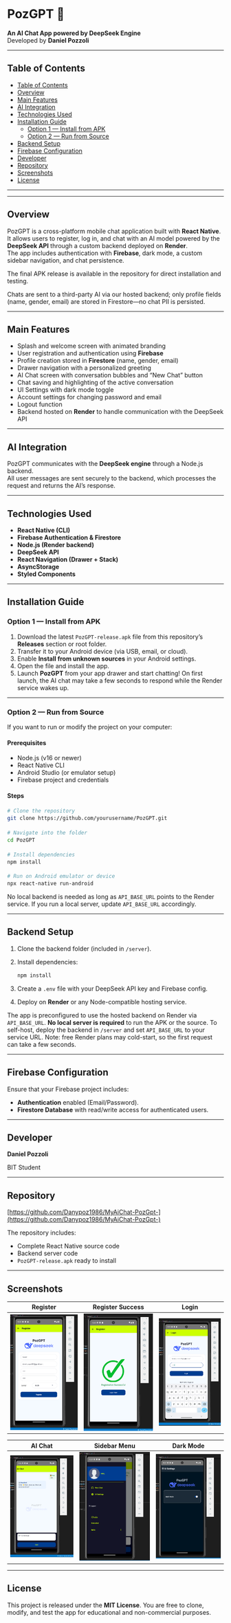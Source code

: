 # PozGPT 🤖  
**An AI Chat App powered by DeepSeek Engine**  
Developed by **Daniel Pozzoli**

---

## Table of Contents
- [Table of Contents](#table-of-contents)
- [Overview](#overview)
- [Main Features](#main-features)
- [AI Integration](#ai-integration)
- [Technologies Used](#technologies-used)
- [Installation Guide](#installation-guide)
  - [Option 1 — Install from APK](#option-1--install-from-apk)
  - [Option 2 — Run from Source](#option-2--run-from-source)
- [Backend Setup](#backend-setup)
- [Firebase Configuration](#firebase-configuration)
- [Developer](#developer)
- [Repository](#repository)
- [Screenshots](#screenshots)
- [License](#license)
---

---

## Overview  
PozGPT is a cross-platform mobile chat application built with **React Native**.  
It allows users to register, log in, and chat with an AI model powered by the **DeepSeek API** through a custom backend deployed on **Render**.  
The app includes authentication with **Firebase**, dark mode, a custom sidebar navigation, and chat persistence.

The final APK release is available in the repository for direct installation and testing.

Chats are sent to a third-party AI via our hosted backend; only profile fields (name, gender, email) are stored in Firestore—no chat PII is persisted.

---

## Main Features  
- Splash and welcome screen with animated branding  
- User registration and authentication using **Firebase**  
- Profile creation stored in **Firestore** (name, gender, email)  
- Drawer navigation with a personalized greeting  
- AI Chat screen with conversation bubbles and “New Chat” button  
- Chat saving and highlighting of the active conversation  
- UI Settings with dark mode toggle  
- Account settings for changing password and email  
- Logout function  
- Backend hosted on **Render** to handle communication with the DeepSeek API  

---

## AI Integration  
PozGPT communicates with the **DeepSeek engine** through a Node.js backend.  
All user messages are sent securely to the backend, which processes the request and returns the AI’s response.

---

## Technologies Used  
- **React Native (CLI)**  
- **Firebase Authentication & Firestore**  
- **Node.js (Render backend)**  
- **DeepSeek API**  
- **React Navigation (Drawer + Stack)**  
- **AsyncStorage**  
- **Styled Components**  

---

## Installation Guide  

### Option 1 — Install from APK  
1. Download the latest `PozGPT-release.apk` file from this repository’s **Releases** section or root folder.  
2. Transfer it to your Android device (via USB, email, or cloud).  
3. Enable **Install from unknown sources** in your Android settings.  
4. Open the file and install the app.  
5. Launch **PozGPT** from your app drawer and start chatting! On first launch, the AI chat may take a few seconds to respond while the Render service wakes up.

---

### Option 2 — Run from Source  
If you want to run or modify the project on your computer:

#### Prerequisites  
- Node.js (v16 or newer)  
- React Native CLI  
- Android Studio (or emulator setup)  
- Firebase project and credentials  

#### Steps  
```bash
# Clone the repository
git clone https://github.com/yourusername/PozGPT.git

# Navigate into the folder
cd PozGPT

# Install dependencies
npm install

# Run on Android emulator or device
npx react-native run-android
```

No local backend is needed as long as `API_BASE_URL` points to the Render service. If you run a local server, update `API_BASE_URL` accordingly. 

---

## Backend Setup
1. Clone the backend folder (included in `/server`).
2. Install dependencies:
   
    ```bash
    npm install
    ```
3. Create a `.env` file with your DeepSeek API key and Firebase config.
4. Deploy on **Render** or any Node-compatible hosting service.

The app is preconfigured to use the hosted backend on Render via `API_BASE_URL`. **No local server is required** to run the APK or the source. To self-host, deploy the backend in `/server` and set `API_BASE_URL` to your service URL. Note: free Render plans may cold-start, so the first request can take a few seconds.
   
---   

## Firebase Configuration
Ensure that your Firebase project includes:
- **Authentication** enabled (Email/Password).
- **Firestore Database** with read/write access for authenticated users.

---

## Developer
**Daniel Pozzoli**

BIT Student

---

## Repository
[https://github.com/Danypoz1986/MyAiChat-PozGpt-](https://github.com/Danypoz1986/MyAiChat-PozGpt-)

The repository includes:
- Complete React Native source code
- Backend server code
- `PozGPT-release.apk` ready to install

---

## Screenshots

| Register | Register Success | Login |
|-------|------|-----------|
| ![Register](screenshots/register.png) | ![Register Success](screenshots/register%20success.png) | ![Login](screenshots/login.png) |

| AI Chat | Sidebar Menu | Dark Mode |
|-----------|---------|---------------|   
| ![AI Chat](screenshots/AI%20Chat.png) | ![Sidebar Menu](screenshots/Sidebar%20Menu.png) | ![Dark Mode](screenshots/Dark%20Mode.png) |

---

## License
This project is released under the **MIT License**.
You are free to clone, modify, and test the app for educational and non-commercial purposes.